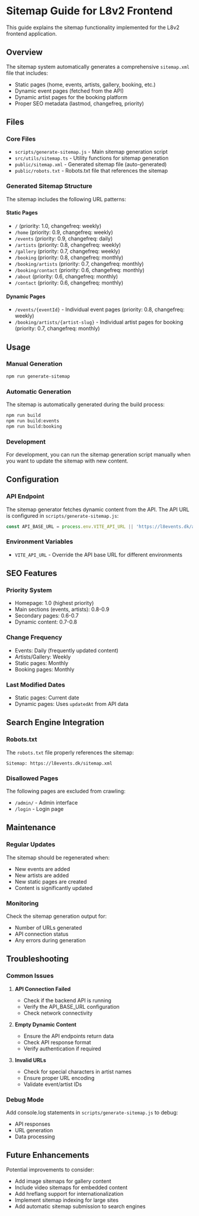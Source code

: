 # Sitemap Guide for L8v2 Frontend

This guide explains the sitemap functionality implemented for the L8v2 frontend application.

## Overview

The sitemap system automatically generates a comprehensive `sitemap.xml` file that includes:
- Static pages (home, events, artists, gallery, booking, etc.)
- Dynamic event pages (fetched from the API)
- Dynamic artist pages for the booking platform
- Proper SEO metadata (lastmod, changefreq, priority)

## Files

### Core Files
- `scripts/generate-sitemap.js` - Main sitemap generation script
- `src/utils/sitemap.ts` - Utility functions for sitemap generation
- `public/sitemap.xml` - Generated sitemap file (auto-generated)
- `public/robots.txt` - Robots.txt file that references the sitemap

### Generated Sitemap Structure

The sitemap includes the following URL patterns:

#### Static Pages
- `/` (priority: 1.0, changefreq: weekly)
- `/home` (priority: 0.9, changefreq: weekly)
- `/events` (priority: 0.9, changefreq: daily)
- `/artists` (priority: 0.8, changefreq: weekly)
- `/gallery` (priority: 0.7, changefreq: weekly)
- `/booking` (priority: 0.8, changefreq: monthly)
- `/booking/artists` (priority: 0.7, changefreq: monthly)
- `/booking/contact` (priority: 0.6, changefreq: monthly)
- `/about` (priority: 0.6, changefreq: monthly)
- `/contact` (priority: 0.6, changefreq: monthly)

#### Dynamic Pages
- `/events/{eventId}` - Individual event pages (priority: 0.8, changefreq: weekly)
- `/booking/artists/{artist-slug}` - Individual artist pages for booking (priority: 0.7, changefreq: monthly)

## Usage

### Manual Generation
```bash
npm run generate-sitemap
```

### Automatic Generation
The sitemap is automatically generated during the build process:
```bash
npm run build
npm run build:events
npm run build:booking
```

### Development
For development, you can run the sitemap generation script manually when you want to update the sitemap with new content.

## Configuration

### API Endpoint
The sitemap generator fetches dynamic content from the API. The API URL is configured in `scripts/generate-sitemap.js`:

```javascript
const API_BASE_URL = process.env.VITE_API_URL || 'https://l8events.dk/api';
```

### Environment Variables
- `VITE_API_URL` - Override the API base URL for different environments

## SEO Features

### Priority System
- Homepage: 1.0 (highest priority)
- Main sections (events, artists): 0.8-0.9
- Secondary pages: 0.6-0.7
- Dynamic content: 0.7-0.8

### Change Frequency
- Events: Daily (frequently updated content)
- Artists/Gallery: Weekly
- Static pages: Monthly
- Booking pages: Monthly

### Last Modified Dates
- Static pages: Current date
- Dynamic pages: Uses `updatedAt` from API data

## Search Engine Integration

### Robots.txt
The `robots.txt` file properly references the sitemap:
```
Sitemap: https://l8events.dk/sitemap.xml
```

### Disallowed Pages
The following pages are excluded from crawling:
- `/admin/` - Admin interface
- `/login` - Login page

## Maintenance

### Regular Updates
The sitemap should be regenerated when:
- New events are added
- New artists are added
- New static pages are created
- Content is significantly updated

### Monitoring
Check the sitemap generation output for:
- Number of URLs generated
- API connection status
- Any errors during generation

## Troubleshooting

### Common Issues

1. **API Connection Failed**
   - Check if the backend API is running
   - Verify the API_BASE_URL configuration
   - Check network connectivity

2. **Empty Dynamic Content**
   - Ensure the API endpoints return data
   - Check API response format
   - Verify authentication if required

3. **Invalid URLs**
   - Check for special characters in artist names
   - Ensure proper URL encoding
   - Validate event/artist IDs

### Debug Mode
Add console.log statements in `scripts/generate-sitemap.js` to debug:
- API responses
- URL generation
- Data processing

## Future Enhancements

Potential improvements to consider:
- Add image sitemaps for gallery content
- Include video sitemaps for embedded content
- Add hreflang support for internationalization
- Implement sitemap indexing for large sites
- Add automatic sitemap submission to search engines
